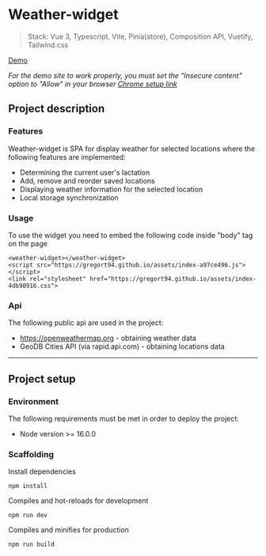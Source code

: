 # Weather-widget

> Stack: Vue 3, Typescript, Vite, Pinia(store), Composition API, Vuetify, Tailwind.css

[Demo](https://gregort94.github.io)

_For the demo site to work properly, you must set the "Insecure content" option to "Allow" in your browser_
[_Chrome setup
link_](https://support.google.com/chrome/answer/95617?hl=en#zippy=%2Cchoose-which-sites-can-show-insecure-content)

## Project description

### __Features__

Weather-widget is SPA for display weather for selected locations where the following features are implemented:

* Determining the current user's lactation
* Add, remove and reorder saved locations
* Displaying weather information for the selected location
* Local storage synchronization

### __Usage__

To use the widget you need to embed the following code inside "body" tag on the page

```
<weather-widget></weather-widget>
<script src="https://gregort94.github.io/assets/index-a97ce496.js"></script>
<link rel="stylesheet" href="https://gregort94.github.io/assets/index-4db90916.css">
```

### __Api__

The following public api are used in the project:

* https://openweathermap.org - obtaining weather data
* GeoDB Cities API (via rapid.api.com) - obtaining locations data

***

## Project setup

### __Environment__

The following requirements must be met in order to deploy the project:

* Node version >= 16.0.0

### __Scaffolding__

Install dependencies

```
npm install
```

Compiles and hot-reloads for development

```
npm run dev
```

Compiles and minifies for production

```
npm run build
```
